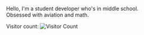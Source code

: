 Hello, I'm a student developer who's in middle school. <br>
Obsessed with aviation and math.

Visitor count:
![Visitor Count](https://profile-counter.glitch.me/Streakwind/count.svg)
